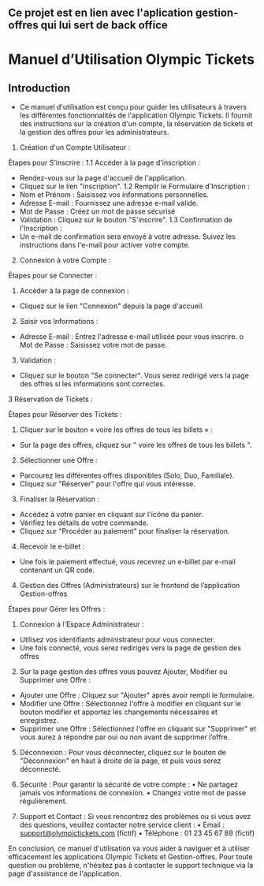 ## Ce projet est en lien avec l'aplication gestion-offres qui lui sert de back office


# Manuel d’Utilisation Olympic Tickets


## Introduction

- Ce manuel d'utilisation est conçu pour guider les utilisateurs à travers les différentes fonctionnalités de l'application Olympic Tickets. Il fournit des instructions sur la création d'un compte, la réservation de tickets et la gestion des offres pour les administrateurs.


1.	Création d'un Compte Utilisateur :

Étapes pour S'inscrire :
1.1	 Accéder à la page d'inscription :
- Rendez-vous sur la page d'accueil de l'application.
-	Cliquez sur le lien "Inscription".
1.2 Remplir le Formulaire d'Inscription :
-	Nom et Prénom : Saisissez vos informations personnelles.
-	Adresse E-mail : Fournissez une adresse e-mail valide.
-	Mot de Passe : Créez un mot de passe sécurisé 
-	Validation : Cliquez sur le bouton "S'inscrire".
1.3  Confirmation de l'Inscription :
-	Un e-mail de confirmation sera envoyé à votre adresse. Suivez les instructions dans l'e-mail pour activer votre compte.

2. Connexion à votre Compte :

Étapes pour se Connecter :
1.	Accéder à la page de connexion :
-	Cliquez sur le lien "Connexion" depuis la page d'accueil.
2.	Saisir vos Informations :
-	Adresse E-mail : Entrez l'adresse e-mail utilisée pour vous inscrire.
o	Mot de Passe : Saisissez votre mot de passe.
3.	Validation :
-	Cliquez sur le bouton "Se connecter". Vous serez redirigé vers la page des offres si les informations sont correctes.  


3	Réservation de Tickets :

Étapes pour Réserver des Tickets :
1.	Cliquer sur le bouton « voire les offres de tous les billets » :
-	Sur la page des offres, cliquez sur " voire les offres de tous les billets ".
2.	Sélectionner une Offre :
-	Parcourez les différentes offres disponibles (Solo, Duo, Familiale).
-	Cliquez sur "Réserver" pour l'offre qui vous intéresse.
3.	Finaliser la Réservation :
-	Accédez à votre panier en cliquant sur l'icône du panier.
-	Vérifiez les détails de votre commande.
-	Cliquez sur "Procéder au paiement" pour finaliser la réservation.
4.	Recevoir le e-billet :
-	Une fois le paiement effectué, vous recevrez un e-billet par e-mail contenant un QR code.
 

4. Gestion des Offres (Administrateurs) sur le frontend de l’application Gestion-offres

Étapes pour Gérer les Offres :
1.	Connexion à l'Espace Administrateur :
-	Utilisez vos identifiants administrateur pour vous connecter.
-	Une fois connecté, vous serez redirigés vers la page de gestion des offres
2.	Sur la page gestion des offres vous pouvez Ajouter, Modifier ou Supprimer une Offre :
-	Ajouter une Offre : Cliquez sur "Ajouter" après avoir rempli le formulaire.
-	Modifier une Offre : Sélectionnez l'offre à modifier en cliquant sur le bouton modifier et apportez les changements nécessaires et enregistrez.
-	Supprimer une Offre : Sélectionnez l'offre en cliquant sur "Supprimer" et vous aurez à répondre par oui ou non avant de supprimer l’offre.

5. Déconnexion :
Pour vous déconnecter, cliquez sur le bouton de "Déconnexion" en haut à droite de la page, et puis vous serez déconnecté.

6. Sécurité :
Pour garantir la sécurité de votre compte :
•	Ne partagez jamais vos informations de connexion.
•	Changez votre mot de passe régulièrement.

7. Support et Contact :
Si vous rencontrez des problèmes ou si vous avez des questions, veuillez contacter notre service client :
•	Email : support@olympictickets.com (fictif)
•	Téléphone : 01 23 45 67 89 (fictif)

En conclusion, ce manuel d'utilisation va vous aider à naviguer et à utiliser efficacement les applications Olympic Tickets et Gestion-offres. Pour toute question ou problème, n'hésitez pas à contacter le support technique via la page d'assistance de l'application.



